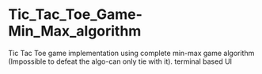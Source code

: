 # Tic_Tac_Toe_Game-Min_Max_algorithm
Tic Tac Toe game implementation using complete min-max game algorithm (Impossible to defeat the algo-can only tie with it). terminal based UI
